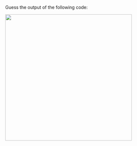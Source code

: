 
Guess the output of the following code:

<img src='https://github.com/McLarenCollege/foundations_public/raw/main/images/undefined-introduction.png' width=400 />
